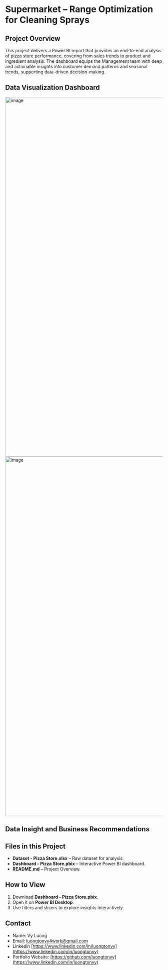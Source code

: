 # Supermarket – Range Optimization for Cleaning Sprays

## Project Overview

This project delivers a Power BI report that provides an end-to-end analysis of pizza store performance, covering from sales trends to product and ingredient analysis. The dashboard equips the Management team with deep and actionable insights into customer demand patterns and seasonal trends, supporting data-driven decision-making.

## Data Visualization Dashboard

<img width="2045" height="1145" alt="image" src="https://github.com/user-attachments/assets/b135c398-09ac-4388-bc04-b6413431afd5" />
<img width="2045" height="1145" alt="image" src="https://github.com/user-attachments/assets/e056da4d-2a12-4319-a044-090214e23a34" />

## Data Insight and Business Recommendations

## Files in this Project

- **Dataset - Pizza Store.xlsx** – Raw dataset for analysis.
- **Dashboard - Pizza Store.pbix** – Interactive Power BI dashboard.
- **README.md** – Project Overview.

## How to View

1. Download **Dashboard - Pizza Store.pbix**.
2. Open it on **Power BI Desktop**.
3. Use filters and slicers to explore insights interactively.

## Contact

- Name: Vy Luong
- Email: [luongtonvy4work@gmail.com](mailto:luongtonvy4work@gmail.com)
- Linkedin [https://www.linkedin.com/in/luongtonvy](https://www.linkedin.com/in/luongtonvy)
- Portfolio Website: [https://github.com/luongtonvy](https://www.linkedin.com/in/luongtonvy)


